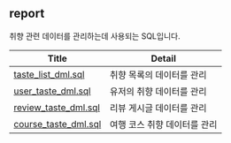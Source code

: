 ## report

취향 관련 데이터를 관리하는데 사용되는 SQL입니다.

|Title|Detail|
|-|-|
|[taste_list_dml.sql]()|취향 목록의 데이터를 관리|
|[user_taste_dml.sql]()|유저의 취향 데이터를 관리|
|[review_taste_dml.sql]()|리뷰 게시글 데이터를 관리|
|[course_taste_dml.sql]()|여행 코스 취향 데이터를 관리|
